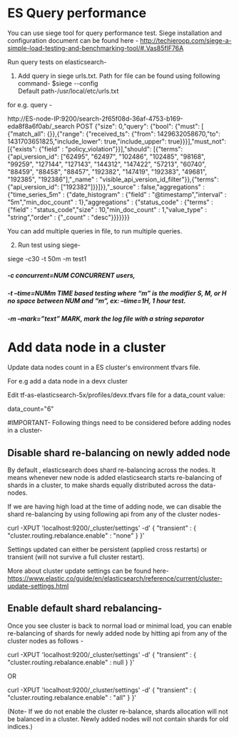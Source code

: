 # ES Query performance
You can use siege tool for query performance test.
Siege installation and configuration document can be found here -
http://techieroop.com/siege-a-simple-load-testing-and-benchmarking-tool/#.Vas85flF76A

Run query tests on elasticsearch-
1. Add query in siege urls.txt. Path for file can be found using following command- 
    $siege --config   
   Default path-/usr/local/etc/urls.txt

for e.g. query -

http://ES-node-IP:9200/search-2f65f08d-36af-4753-b169-eda8f8a6f0ab/_search POST {"size": 0,"query": {"bool": {"must": [ {"match_all": {}},{"range": {"received_ts": {"from": 1429632058670,"to": 1431703651825,"include_lower": true,"include_upper": true}}}],"must_not": [{"exists": {"field" : "policy_violation"}}],"should": [{"terms": {"api_version_id": ["62495", "62497", "102486", "102485", "98168", "99259", "127144", "127143", "144312", "147422", "57213", "60740", "88459", "88458", "88457", "192382", "147419", "192383", "49681", "192385", "192386"],"_name" : "visible_api_version_id_filter"}},{"terms": {"api_version_id": ["192382"]}}]}},"_source" : false,"aggregations" : {"time_series_5m" : {"date_histogram" : {"field" : "@timestamp","interval" : "5m","min_doc_count" : 1},"aggregations" : {"status_code" : {"terms" : {"field" : "status_code","size" : 10,"min_doc_count" : 1,"value_type" : "string","order" : {"_count" : "desc"}}}}}}}

You can add multiple queries in file, to run multiple queries.

2. Run test using siege-

siege -c30 -t 50m -m test1

##### -c concurrent=NUM CONCURRENT users, 
##### -t –time=NUMm TIME based testing where “m” is the modifier S, M, or H no space between NUM and “m”, ex: –time=1H, 1 hour test.
##### -m –mark=”text” MARK, mark the log file with a string separator


# Add data node in a cluster
Update data nodes count in a ES cluster's environment tfvars file.

For e.g add a data node in a devx cluster

Edit tf-as-elasticsearch-5x/profiles/devx.tfvars file for a data_count value:

data_count="6"

#IMPORTANT- Following things need to be considered before adding nodes in a cluster-
## Disable shard re-balancing on newly added node
By default , elasticsearch does shard re-balancing across the nodes. It means whenever new node is added elasticsearch starts re-balancing of shards in a cluster, to make shards equally distributed across the data-nodes.  

If we are having high load at the time of adding node, we can disable the shard re-balancing by using following api from any of the cluster nodes-

curl -XPUT 'localhost:9200/_cluster/settings' -d'
{
    "transient" : {
        "cluster.routing.rebalance.enable" : "none"
    }
}'

Settings updated can either be persistent (applied cross restarts) or transient (will not survive a full cluster restart).

More about cluster update settings can be found here- https://www.elastic.co/guide/en/elasticsearch/reference/current/cluster-update-settings.html

## Enable default shard rebalancing-
Once you see cluster is back to normal load or minimal load, you can enable re-balancing of shards for newly added node by hitting api from any of the cluster nodes as follows -

curl -XPUT 'localhost:9200/_cluster/settings' -d'
{
    "transient" : {
        "cluster.routing.rebalance.enable" : null
    }
}'

OR

curl -XPUT 'localhost:9200/_cluster/settings' -d'
{
    "transient" : {
        "cluster.routing.rebalance.enable" : "all"
    }
}'

(Note- If we do not enable the cluster re-balance, shards allocation will not be balanced in a cluster. Newly added nodes will not contain shards for old indices.)


